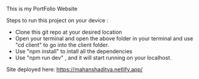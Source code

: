 This is my PortFolio Website
  
 Steps to run this project on your device :
 
*  Clone this git repo at your desired location
*  Open your terminal and open the above folder in your terminal and use "cd client" to go into the client folder.
*  Use "npm install" to intall all the dependencies
*  Use "npm run dev" , and it will start running on your localhost.

Site deployed here: https://mahanshaditya.netlify.app/
